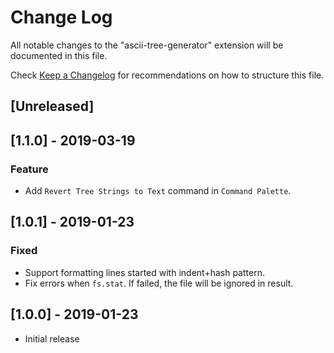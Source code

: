 # Change Log
All notable changes to the "ascii-tree-generator" extension will be documented in this file.

Check [Keep a Changelog](http://keepachangelog.com/) for recommendations on how to structure this file.

## [Unreleased]

## [1.1.0] - 2019-03-19

### Feature

- Add `Revert Tree Strings to Text` command in `Command Palette`.

## [1.0.1] - 2019-01-23

### Fixed

- Support formatting lines started with indent+hash pattern.
- Fix errors when `fs.stat`. If failed, the file will be ignored in result.

## [1.0.0] - 2019-01-23

- Initial release